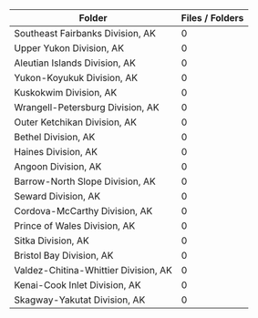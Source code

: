 | Folder                               |   Files / Folders |
|--------------------------------------|-------------------|
| Southeast Fairbanks Division, AK     |                 0 |
| Upper Yukon Division, AK             |                 0 |
| Aleutian Islands Division, AK        |                 0 |
| Yukon-Koyukuk Division, AK           |                 0 |
| Kuskokwim Division, AK               |                 0 |
| Wrangell-Petersburg Division, AK     |                 0 |
| Outer Ketchikan Division, AK         |                 0 |
| Bethel Division, AK                  |                 0 |
| Haines Division, AK                  |                 0 |
| Angoon Division, AK                  |                 0 |
| Barrow-North Slope Division, AK      |                 0 |
| Seward Division, AK                  |                 0 |
| Cordova-McCarthy Division, AK        |                 0 |
| Prince of Wales Division, AK         |                 0 |
| Sitka Division, AK                   |                 0 |
| Bristol Bay Division, AK             |                 0 |
| Valdez-Chitina-Whittier Division, AK |                 0 |
| Kenai-Cook Inlet Division, AK        |                 0 |
| Skagway-Yakutat Division, AK         |                 0 |
